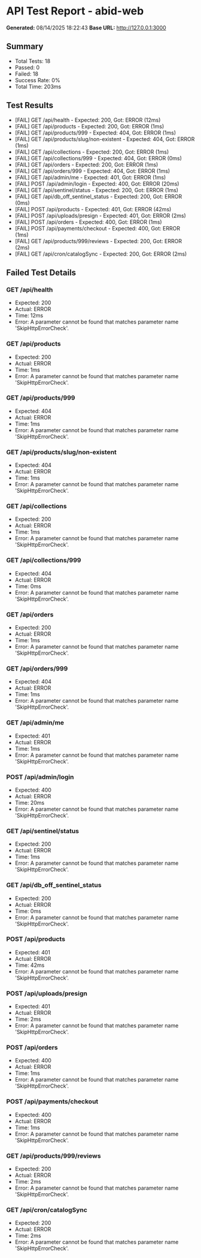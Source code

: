 ﻿# API Test Report - abid-web

**Generated:** 08/14/2025 18:22:43
**Base URL:** http://127.0.0.1:3000

## Summary

- Total Tests: 18
- Passed: 0
- Failed: 18  
- Success Rate: 0%
- Total Time: 203ms

## Test Results
- [FAIL] GET /api/health - Expected: 200, Got: ERROR (12ms)
- [FAIL] GET /api/products - Expected: 200, Got: ERROR (1ms)
- [FAIL] GET /api/products/999 - Expected: 404, Got: ERROR (1ms)
- [FAIL] GET /api/products/slug/non-existent - Expected: 404, Got: ERROR (1ms)
- [FAIL] GET /api/collections - Expected: 200, Got: ERROR (1ms)
- [FAIL] GET /api/collections/999 - Expected: 404, Got: ERROR (0ms)
- [FAIL] GET /api/orders - Expected: 200, Got: ERROR (1ms)
- [FAIL] GET /api/orders/999 - Expected: 404, Got: ERROR (1ms)
- [FAIL] GET /api/admin/me - Expected: 401, Got: ERROR (1ms)
- [FAIL] POST /api/admin/login - Expected: 400, Got: ERROR (20ms)
- [FAIL] GET /api/sentinel/status - Expected: 200, Got: ERROR (1ms)
- [FAIL] GET /api/db_off_sentinel_status - Expected: 200, Got: ERROR (0ms)
- [FAIL] POST /api/products - Expected: 401, Got: ERROR (42ms)
- [FAIL] POST /api/uploads/presign - Expected: 401, Got: ERROR (2ms)
- [FAIL] POST /api/orders - Expected: 400, Got: ERROR (1ms)
- [FAIL] POST /api/payments/checkout - Expected: 400, Got: ERROR (1ms)
- [FAIL] GET /api/products/999/reviews - Expected: 200, Got: ERROR (2ms)
- [FAIL] GET /api/cron/catalogSync - Expected: 200, Got: ERROR (2ms)

## Failed Test Details

### GET /api/health
- Expected: 200
- Actual: ERROR
- Time: 12ms
- Error: A parameter cannot be found that matches parameter name 'SkipHttpErrorCheck'.

### GET /api/products
- Expected: 200
- Actual: ERROR
- Time: 1ms
- Error: A parameter cannot be found that matches parameter name 'SkipHttpErrorCheck'.

### GET /api/products/999
- Expected: 404
- Actual: ERROR
- Time: 1ms
- Error: A parameter cannot be found that matches parameter name 'SkipHttpErrorCheck'.

### GET /api/products/slug/non-existent
- Expected: 404
- Actual: ERROR
- Time: 1ms
- Error: A parameter cannot be found that matches parameter name 'SkipHttpErrorCheck'.

### GET /api/collections
- Expected: 200
- Actual: ERROR
- Time: 1ms
- Error: A parameter cannot be found that matches parameter name 'SkipHttpErrorCheck'.

### GET /api/collections/999
- Expected: 404
- Actual: ERROR
- Time: 0ms
- Error: A parameter cannot be found that matches parameter name 'SkipHttpErrorCheck'.

### GET /api/orders
- Expected: 200
- Actual: ERROR
- Time: 1ms
- Error: A parameter cannot be found that matches parameter name 'SkipHttpErrorCheck'.

### GET /api/orders/999
- Expected: 404
- Actual: ERROR
- Time: 1ms
- Error: A parameter cannot be found that matches parameter name 'SkipHttpErrorCheck'.

### GET /api/admin/me
- Expected: 401
- Actual: ERROR
- Time: 1ms
- Error: A parameter cannot be found that matches parameter name 'SkipHttpErrorCheck'.

### POST /api/admin/login
- Expected: 400
- Actual: ERROR
- Time: 20ms
- Error: A parameter cannot be found that matches parameter name 'SkipHttpErrorCheck'.

### GET /api/sentinel/status
- Expected: 200
- Actual: ERROR
- Time: 1ms
- Error: A parameter cannot be found that matches parameter name 'SkipHttpErrorCheck'.

### GET /api/db_off_sentinel_status
- Expected: 200
- Actual: ERROR
- Time: 0ms
- Error: A parameter cannot be found that matches parameter name 'SkipHttpErrorCheck'.

### POST /api/products
- Expected: 401
- Actual: ERROR
- Time: 42ms
- Error: A parameter cannot be found that matches parameter name 'SkipHttpErrorCheck'.

### POST /api/uploads/presign
- Expected: 401
- Actual: ERROR
- Time: 2ms
- Error: A parameter cannot be found that matches parameter name 'SkipHttpErrorCheck'.

### POST /api/orders
- Expected: 400
- Actual: ERROR
- Time: 1ms
- Error: A parameter cannot be found that matches parameter name 'SkipHttpErrorCheck'.

### POST /api/payments/checkout
- Expected: 400
- Actual: ERROR
- Time: 1ms
- Error: A parameter cannot be found that matches parameter name 'SkipHttpErrorCheck'.

### GET /api/products/999/reviews
- Expected: 200
- Actual: ERROR
- Time: 2ms
- Error: A parameter cannot be found that matches parameter name 'SkipHttpErrorCheck'.

### GET /api/cron/catalogSync
- Expected: 200
- Actual: ERROR
- Time: 2ms
- Error: A parameter cannot be found that matches parameter name 'SkipHttpErrorCheck'.

